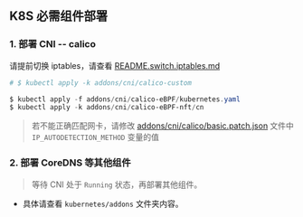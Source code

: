 ## K8S 必需组件部署

### 1. 部署 CNI -- calico

请提前切换 iptables，请查看 [README.switch.iptables.md](README.switch.iptables.md)

```powershell
# $ kubectl apply -k addons/cni/calico-custom

$ kubectl apply -f addons/cni/calico-eBPF/kubernetes.yaml
$ kubectl apply -k addons/cni/calico-eBPF-nft/cn
```

> 若不能正确匹配网卡，请修改 [addons/cni/calico/basic.patch.json](../addons/cni/calico/basic.patch.json) 文件中 `IP_AUTODETECTION_METHOD` 变量的值

### 2. 部署 CoreDNS 等其他组件

> 等待 CNI 处于 `Running` 状态，再部署其他组件。

* 具体请查看 `kubernetes/addons` 文件夹内容。
